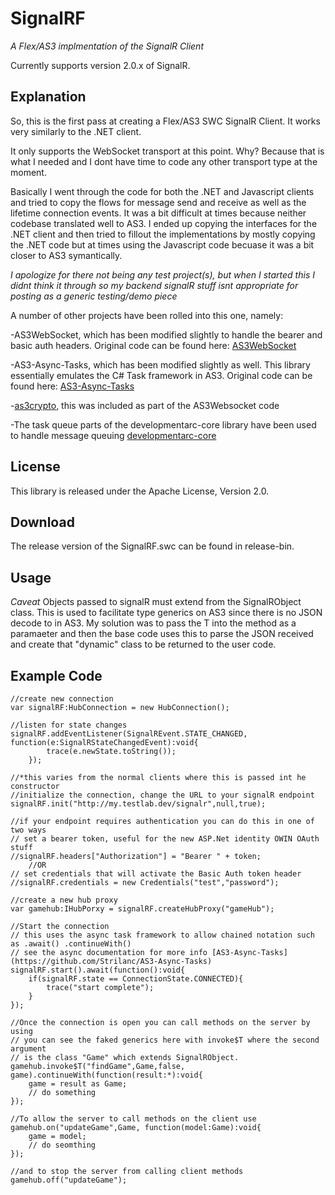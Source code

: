 SignalRF
========

*A Flex/AS3 implmentation of the SignalR Client*

Currently supports version 2.0.x of SignalR.

Explanation
-----------
So, this is the first pass at creating a Flex/AS3 SWC SignalR Client. It works very similarly to the .NET client.

It only supports the WebSocket transport at this point. Why? Because that is what I needed and I dont have time to code any other transport type at the moment. 

Basically I went through the code for both the .NET and Javascript clients and tried to copy the flows for message send and receive as well as the lifetime connection events.
It was a bit difficult at times because neither codebase translated well to AS3. I ended up copying the interfaces for the .NET client and then tried to fillout the implementations by mostly copying the .NET code but at times using the Javascript code becuase it was a bit closer to AS3 symantically.

*I apologize for there not being any test project(s), but when I started this I didnt think it through so my backend signalR stuff isnt appropriate for posting as a generic testing/demo piece*

A number of other projects have been rolled into this one, namely:

-AS3WebSocket, which has been modified slightly to handle the bearer and basic auth headers. Original code can be found here: [AS3WebSocket](https://github.com/Worlize/AS3WebSocket)

-AS3-Async-Tasks, which has been modified slightly as well. This library essentially emulates the C# Task framework in AS3. Original code can be found here: [AS3-Async-Tasks](https://github.com/Strilanc/AS3-Async-Tasks)

-[as3crypto](http://code.google.com/p/as3crypto/), this was included as part of the AS3Websocket code

-The task queue parts of the developmentarc-core library have been used to handle message queuing [developmentarc-core](https://code.google.com/p/developmentarc-core/)

License
-------
This library is released under the Apache License, Version 2.0.

Download
--------
The release version of the SignalRF.swc can be found in release-bin.

Usage
--------
*Caveat*
Objects passed to signalR must extend from the SignalRObject class. This is used to facilitate type generics on AS3 since there is no JSON decode to <T> in AS3. My solution was to pass the T into the method as a paramaeter and then the base code uses this to parse the JSON received and create that "dynamic" class to be returned to the user code.

Example Code
--------
    
	//create new connection
	var signalRF:HubConnection = new HubConnection();
	
	//listen for state changes
	signalRF.addEventListener(SignalREvent.STATE_CHANGED, function(e:SignalRStateChangedEvent):void{
    		trace(e.newState.toString());
    	});
	
	//*this varies from the normal clients where this is passed int he constructor
	//initialize the connection, change the URL to your signalR endpoint
	signalRF.init("http://my.testlab.dev/signalr",null,true);
	
	//if your endpoint requires authentication you can do this in one of two ways
	// set a bearer token, useful for the new ASP.Net identity OWIN OAuth stuff
	//signalRF.headers["Authorization"] = "Bearer " + token;
		//OR
	// set credentials that will activate the Basic Auth token header
	//signalRF.credentials = new Credentials("test","password");
	
	//create a new hub proxy
	var gamehub:IHubPorxy = signalRF.createHubProxy("gameHub");
	
	//Start the connection
	// this uses the async task framework to allow chained notation such as .await() .continueWith()
	// see the async documentation for more info [AS3-Async-Tasks](https://github.com/Strilanc/AS3-Async-Tasks)
	signalRF.start().await(function():void{
		if(signalRF.state == ConnectionState.CONNECTED){
			trace("start complete");
		}
	});
	
	//Once the connection is open you can call methods on the server by using
	// you can see the faked generics here with invoke$T where the second argument
	// is the class "Game" which extends SignalRObject.
	gamehub.invoke$T("findGame",Game,false, game).continueWith(function(result:*):void{
		game = result as Game;
		// do something
	});
	
	//To allow the server to call methods on the client use
	gamehub.on("updateGame",Game, function(model:Game):void{
		game = model;
		// do seomthing
	});
	
	//and to stop the server from calling client methods
	gamehub.off("updateGame");
